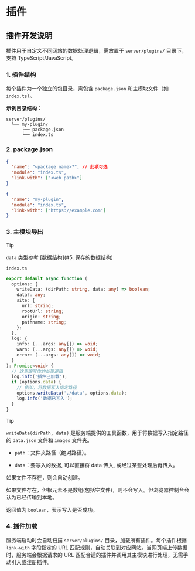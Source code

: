 # 插件

## 插件开发说明

插件用于自定义不同网站的数据处理逻辑，需放置于 `server/plugins/` 目录下，支持 TypeScript/JavaScript。

### 1. 插件结构

每个插件为一个独立的包目录，需包含 `package.json` 和主模块文件（如 `index.ts`）。

**示例目录结构：**

```tree
server/plugins/
  └── my-plugin/
      ├── package.json
      └── index.ts
```

### 2. package.json

```json
{
  "name": "<package name>?", // 此项可选
  "module": "index.ts",
  "link-with": ["<web path>"]
}
```

```json
{
  "name": "my-plugin",
  "module": "index.ts",
  "link-with": ["https://example.com"]
}
```

### 3. 主模块导出

> [!TIP]
>
> `data` 类型参考 [数据结构](#5. 保存的数据结构)

`index.ts`

```ts
export default async function (
  options: {
    writeData: (dirPath: string, data: any) => boolean;
    data?: any;
    site: {
      url: string;
      rootUrl: string;
      origin: string;
      pathname: string;
    };
  },
  log: {
    info: (...args: any[]) => void;
    warn: (...args: any[]) => void;
    error: (...args: any[]) => void;
  }
): Promise<void> {
  // 这里编写你的处理逻辑
  log.info('插件已加载');
  if (options.data) {
    // 例如，将数据写入指定路径
    options.writeData('./data', options.data);
    log.info('数据已写入');
  }
}
```

> [!TIP]
>
> `writeData(dirPath, data)` 是服务端提供的工具函数，用于将数据写入指定路径的 `data.json` 文件和 `images` 文件夹。
>
> - `path`：文件夹路径（绝对路径）。
>
> - `data`：要写入的数据, 可以直接将 data 传入, 或经过某些处理后再传入。
>
> 如果文件不存在，则会自动创建。
>
> 如果文件存在，但根元素不是数组(包括空文件)，则不会写入。但浏览器控制台会认为已经传输到本地。
>
> 返回值为 `boolean`，表示写入是否成功。

### 4. 插件加载

服务端启动时会自动扫描 `server/plugins/` 目录，加载所有插件。每个插件根据 `link-with` 字段指定的 URL 匹配规则，自动关联到对应网站。当网页端上传数据时，服务端会根据请求的 URL 匹配合适的插件并调用其主模块进行处理，无需手动引入或注册插件。

